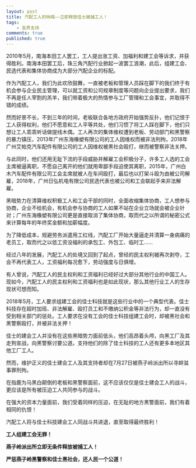 ```yaml
---
layout: post
title: 汽配工人的呐喊——立即释放佳士被捕工人！
tags: 
    - 各界支持
comments: true
published: true
---
```


2010年5月，南海本田工人罢工，工人提出涨工资、加福利和建工会等诉求，并获得胜利。南海本田罢工后，珠三角汽配行业掀起一波罢工浪潮，此后，组建工会、民选代表和集体协商成为大部分汽配企业的标配。

作为汽配工人，我们为此欢欣鼓舞，一直被老板和管理人员踩在脚下的我们终于有机会参与企业民主管理，可以就工资和公司规章制度等问题向企业提出要求，我们不再是任人宰割的羔羊，我们带着极大的热情参与工厂管理和工会事宜，并取得不错的成绩。

然而好景不长，不到三年的时间，老板联合各地方政府开始强势反扑，他们记恨于工人获得权利，他们不愿意和工人平等共处，他们习惯了将工人踩在脚下，他们只想让工人乖乖听话做提线木偶。工人再次的集体维权遭到老板、劳动部门和黑警察的暴力镇压，2013年广州东海橡塑有限公司的工人因维权而被非法刑拘，2018年广州艾帕克汽车配件有限公司的工人因维权被黑社会殴打，继而被警察非法关押。

与此同时，他们还用无耻下流的手段威胁并解雇工会积极分子，许多工人选的工会主席被逼离职，不愿自己离开的他们就用卑鄙手段迫使其离职，2015年，广州白木汽车配件有限公司工会主席就被人在车间殴打，最后也以打架斗殴为由被公司解雇，2018年，广州日弘机电有限公司民选代表也被公司和工会联起手来非法解雇。

黑暗势力在清算维权积极工人和工会干部的同时，全面收缩集体协商，工人想参与协商，企业不给机会，有机会参与协商的工人如果不站在企业立场就会被企业针对；广州东海橡塑有限公司更是直接取消了集体协商，取而代之以所谓的秘密公式来计算每年的年终奖金额和加薪幅度。

为了降低成本，规避劳务派遣用工红线，汽配工厂开始大量逼走并清算一身病痛的老员工，取而代之以低工资没福利的承包工、外包工、临时工……

经过八年的发展，汽配工人的处境又回到了起点，曾经的民主权利被再次剥夺，工会不再代表工人，工资福利每况愈下，劳动强度与日俱增。

有人曾说，汽配工人的民主权利和工资福利已经好过大部分其他行业的中国工人。现如今，汽配工人的民主权利和工资福利也是如此现状，那么其他行业工人的生存现状可想而知。

2018年5月，工人要求组建工会的佳士科技就是这些行业中的一个典型代表。佳士科技存在超时加班、非法解雇、殴打员工和不缴纳公积金等非法行为，却一直没有受到相关部门的惩处。工人要求在没有工会的佳士科技组建工会时，却被黑社会和黑警察殴打，并被非法关押！

佳士的建会工人并没有在这些黑暗势力面前低头，他们高昂着头颅，向黑工厂及其走狗宣战，向黑警察讨要公道。支持他们的除了佳士科技的工人还有更多本地区其他工厂工人。

然而，维护正义的佳士建会工人及其支持者却在7月27日被燕子岭派出所以寻衅滋事罪刑拘。

在指鹿为马黑白颠倒的老板和黑警察面前，这不应该仅仅是佳士建会工人的战斗，更应该是所有被压迫工人共同参与的战斗。

在强大的资本力量面前，我们受着同样的压迫，在无耻的地方黑警面前，我们有着相同的仇恨！

汽配工人将与佳士科技建会工人同战斗共进退，直至取得最终胜利！

**工人组建工会无罪！**

**燕子岭派出所立即无条件释放被捕工人！**

**严惩燕子岭黑警察和佳士黑社会，还人民一个公道！**


